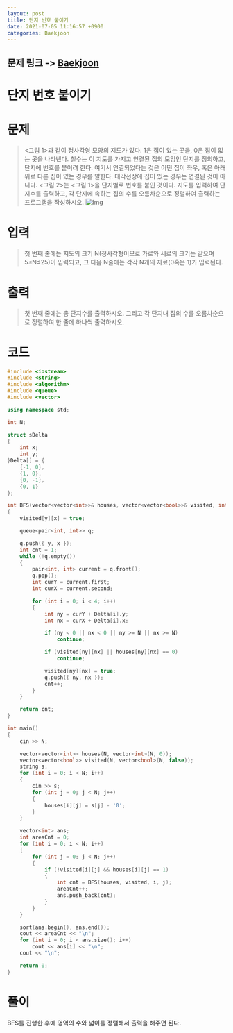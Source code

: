 ```yaml
---
layout: post
title: 단지 번호 붙이기
date: 2021-07-05 11:16:57 +0900
categories: Baekjoon
---
```


## 문제 링크 -> [Baekjoon](https://www.acmicpc.net/problem/2667)
# 단지 번호 붙이기

# 문제
> <그림 1>과 같이 정사각형 모양의 지도가 있다. 1은 집이 있는 곳을, 0은 집이 없는 곳을 나타낸다. 철수는 이 지도를 가지고 연결된 집의 모임인 단지를 정의하고, 단지에 번호를 붙이려 한다. 여기서 연결되었다는 것은 어떤 집이 좌우, 혹은 아래위로 다른 집이 있는 경우를 말한다. 대각선상에 집이 있는 경우는 연결된 것이 아니다. <그림 2>는 <그림 1>을 단지별로 번호를 붙인 것이다. 지도를 입력하여 단지수를 출력하고, 각 단지에 속하는 집의 수를 오름차순으로 정렬하여 출력하는 프로그램을 작성하시오. ![Img](https://www.acmicpc.net/upload/images/ITVH9w1Gf6eCRdThfkegBUSOKd.png)

# 입력
> 첫 번째 줄에는 지도의 크기 N(정사각형이므로 가로와 세로의 크기는 같으며 5≤N≤25)이 입력되고, 그 다음 N줄에는 각각 N개의 자료(0혹은 1)가 입력된다.

# 출력
> 첫 번째 줄에는 총 단지수를 출력하시오. 그리고 각 단지내 집의 수를 오름차순으로 정렬하여 한 줄에 하나씩 출력하시오.

# 코드
```c++
#include <iostream>
#include <string>
#include <algorithm>
#include <queue>
#include <vector>

using namespace std;

int N;

struct sDelta
{
	int x;
	int y;
}Delta[] = {
	{-1, 0},
	{1, 0},
	{0, -1},
	{0, 1}
};

int BFS(vector<vector<int>>& houses, vector<vector<bool>>& visited, int y, int x)
{
	visited[y][x] = true;

	queue<pair<int, int>> q;

	q.push({ y, x });
	int cnt = 1;
	while (!q.empty())
	{
		pair<int, int> current = q.front();
		q.pop();
		int curY = current.first;
		int curX = current.second;

		for (int i = 0; i < 4; i++)
		{
			int ny = curY + Delta[i].y;
			int nx = curX + Delta[i].x;

			if (ny < 0 || nx < 0 || ny >= N || nx >= N)
				continue;

			if (visited[ny][nx] || houses[ny][nx] == 0)
				continue;

			visited[ny][nx] = true;
			q.push({ ny, nx });
			cnt++;
		}
	}

	return cnt;
}

int main()
{
	cin >> N;

	vector<vector<int>> houses(N, vector<int>(N, 0));
	vector<vector<bool>> visited(N, vector<bool>(N, false));
	string s;
	for (int i = 0; i < N; i++)
	{
		cin >> s;
		for (int j = 0; j < N; j++)
		{
			houses[i][j] = s[j] - '0';
		}
	}

	vector<int> ans;
	int areaCnt = 0;
	for (int i = 0; i < N; i++)
	{
		for (int j = 0; j < N; j++)
		{
			if (!visited[i][j] && houses[i][j] == 1)
			{
				int cnt = BFS(houses, visited, i, j);
				areaCnt++;
				ans.push_back(cnt);
			}
		}
	}

	sort(ans.begin(), ans.end());
	cout << areaCnt << "\n";
	for (int i = 0; i < ans.size(); i++)
		cout << ans[i] << "\n";
	cout << "\n";

	return 0;
}
```

# 풀이
BFS를 진행한 후에 영역의 수와 넓이를 정렬해서 출력을 해주면 된다.